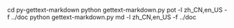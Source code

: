 cd py-gettext-markdown
python gettext-markdown.py pot -l zh_CN,en_US -f ../doc
python gettext-markdown.py md -l zh_CN,en_US -f ../doc

